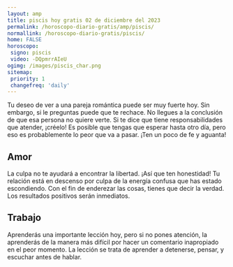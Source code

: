 ```yaml
---
layout: amp
title: piscis hoy gratis 02 de diciembre del 2023 
permalink: /horoscopo-diario-gratis/amp/piscis/
normallink: /horoscopo-diario-gratis/piscis/
home: FALSE
horoscopo:
 signo: piscis
 video: -DQpmrrAIeU
ogimg: /images/piscis_char.png
sitemap:
 priority: 1
 changefreq: 'daily'
---
```



Tu deseo de ver a una pareja romántica puede ser muy fuerte hoy. Sin embargo, si le preguntas puede que te rechace. No llegues a la conclusión de que esa persona no quiere verte. Si te dice que tiene responsabilidades que atender, ¡créelo! Es posible que tengas que esperar hasta otro día, pero eso es probablemente lo peor que va a pasar. ¡Ten un poco de fe y aguanta!

## Amor

La culpa no te ayudará a encontrar la libertad. ¡Así que ten honestidad! Tu relación está en descenso por culpa de la energía confusa que has estado escondiendo. Con el fin de enderezar las cosas, tienes que decir la verdad. Los resultados positivos serán inmediatos.

## Trabajo

Aprenderás una importante lección hoy, pero si no pones atención, la aprenderás de la manera más difícil por hacer un comentario inapropiado en el peor momento. La lección se trata de aprender a detenerse, pensar, y escuchar antes de hablar.